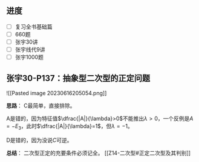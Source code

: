 
## 进度

- [ ] 复习全书基础篇
- [ ] 660题
- [ ] 张宇30讲
- [ ] 张宇线代9讲
- [ ] 张宇1000题

## 张宇30-P137：抽象型二次型的正定问题

![[Pasted image 20230616205054.png]]

**思路**：
C最简单，直接排除。

A是错的，因为特征值$\dfrac{|A|}{\lambda}>0$不能推出$\lambda>0$，一个反例是$A=-E_3$，此时$\dfrac{|A|}{\lambda}=1$，但$\lambda=-1$。

D是错的，因为没说$C$可逆。

**总结**：
二次型正定的充要条件必须记全。
[[Z14-二次型#正定二次型及其判别]]

